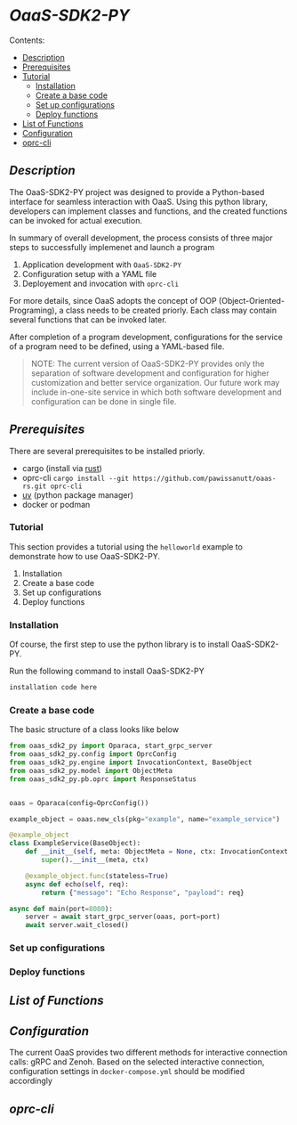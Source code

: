 # *OaaS-SDK2-PY*
Contents:
- [Description](#description)
- [Prerequisites](#prerequisites)
- [Tutorial](#tutorial)
    - [Installation](#installation)
    - [Create a base code](#create-a-base-code)
    - [Set up configurations](#set-up-configurations)
    - [Deploy functions](#deploy-functions)
- [List of Functions](#list-of-functions)
- [Configuration](#configuration)
- [oprc-cli](#oprc-cli)

## *Description*
The OaaS-SDK2-PY project was designed to provide a Python-based interface for seamless interaction with OaaS. Using this python library, developers can implement classes and functions, and the created functions can be invoked for actual execution. 

In summary of overall development, the process consists of three major steps to successfully implemenet and launch a program
1. Application development with `OaaS-SDK2-PY`
2. Configuration setup with a YAML file 
3. Deployement and invocation with `oprc-cli`

For more details, since OaaS adopts the concept of OOP (Object-Oriented-Programing), a class needs to be created priorly. Each class may contain several functions that can be invoked later. 

After completion of a program development, configurations for the service of a program need to be defined, using a YAML-based file. 
>NOTE: The current version of OaaS-SDK2-PY provides only the separation of software development and configuration for higher customization and better service organization. Our future work may include in-one-site service in which both software development and configuration can be done in single file.

## *Prerequisites*
There are several prerequisites to be installed priorly.
- cargo (install via [rust](https://rustup.rs/))
- oprc-cli `cargo install --git https://github.com/pawissanutt/oaas-rs.git oprc-cli`
- [uv](https://github.com/astral-sh/uv) (python package manager)
- docker or podman

### Tutorial 
This section provides a tutorial using the `helloworld` example to demonstrate how to use OaaS-SDK2-PY.

1. Installation 
1. Create a base code 
2. Set up configurations
3. Deploy functions

### Installation
Of course, the first step to use the python library is to install OaaS-SDK2-PY. 

Run the following command to install OaaS-SDK2-PY

```python
installation code here
```

### Create a base code


The basic structure of a class looks like below 
```python
from oaas_sdk2_py import Oparaca, start_grpc_server
from oaas_sdk2_py.config import OprcConfig
from oaas_sdk2_py.engine import InvocationContext, BaseObject
from oaas_sdk2_py.model import ObjectMeta
from oaas_sdk2_py.pb.oprc import ResponseStatus


oaas = Oparaca(config=OprcConfig())

example_object = oaas.new_cls(pkg="example", name="example_service")

@example_object
class ExampleService(BaseObject):
    def __init__(self, meta: ObjectMeta = None, ctx: InvocationContext = None):
        super().__init__(meta, ctx)

    @example_object.func(stateless=True)
    async def echo(self, req):
        return {"message": "Echo Response", "payload": req}

async def main(port=8080):
    server = await start_grpc_server(oaas, port=port)
    await server.wait_closed()

```





### Set up configurations 


### Deploy functions


## *List of Functions*


## *Configuration*
The current OaaS provides two different methods for interactive connection calls: gRPC and Zenoh. Based on the selected interactive connection, configuration settings in `docker-compose.yml` should be modified accordingly 

## *oprc-cli*